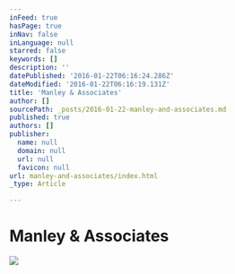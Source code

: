 ```yaml
---
inFeed: true
hasPage: true
inNav: false
inLanguage: null
starred: false
keywords: []
description: ''
datePublished: '2016-01-22T06:16:24.286Z'
dateModified: '2016-01-22T06:16:19.131Z'
title: 'Manley & Associates'
author: []
sourcePath: _posts/2016-01-22-manley-and-associates.md
published: true
authors: []
publisher:
  name: null
  domain: null
  url: null
  favicon: null
url: manley-and-associates/index.html
_type: Article

---
```

# Manley & Associates
![](https://the-grid-user-content.s3-us-west-2.amazonaws.com/509510f7-4268-40bd-ac4c-a22f85586140.jpg)